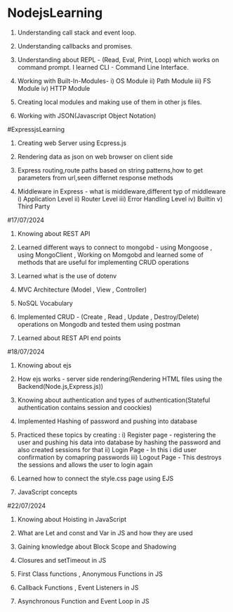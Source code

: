 # NodejsLearning

1) Understanding call stack and event loop.

2) Understanding callbacks and promises.

3) Understanding about REPL - (Read, Eval, Print, Loop) which works on command prompt. I learned CLI - Command Line Interface.

4) Working with Built-In-Modules-
    i) OS Module
   ii) Path Module
  iii) FS Module
   iv) HTTP Module

5) Creating local modules and making use of them in other js files.

6) Working with JSON(Javascript Object Notation)

#ExpressjsLearning

1) Creating web Server using Ecpress.js

2) Rendering data as json on web browser on client side

3) Express routing,route paths based on string patterns,how to get parameters from url,seen differnet response methods

4) Middleware in Express - what is middleware,different typ of middleware
    i) Application Level
   ii) Router Level
  iii) Error Handling Level
   iv) Builtin
    v) Third Party


#17/07/2024
1) Knowing about REST API

2) Learned different ways to connect to mongobd - using Mongoose , using MongoClient , Working on Momgobd and learned some of methods that are useful for implementing CRUD operations
 
3) Learned what is the use of dotenv
 
4) MVC Architecture (Model , View , Controller)

5) NoSQL Vocabulary

6) Implemented CRUD - (Create , Read , Update , Destroy/Delete) operations on Mongodb and tested them using postman

7) Learned about REST API end points 

#18/07/2024
1) Knowing about ejs

2) How ejs works - server side rendering(Rendering HTML files using the Backend(Node.js,Express.js))

3) Knowing about authentication and types of authentication(Stateful authentication contains session and coockies)

4) Implemented Hashing of password and pushing into database

5) Practiced these topics by creating :
   i) Register page - registering the user and pushing his data into database by hashing the password and also created sessions for that
  ii) Login Page - In this i did user confirmation by comapring passwords
 iii) Logout Page - This destroys the sessions and allows the user to login again

6) Learned how to connect the style.css page using EJS

7) JavaScript concepts

#22/07/2024
1) Knowing about Hoisting in JavaScript

2) What are Let and const and Var in JS and how they are used

3) Gaining knowledge about Block Scope and Shadowing 

4) Closures and setTimeout in JS

5) First Class functions , Anonymous Functions in JS

6) Callback Functions , Event Listeners in JS

7) Asynchronous Function and Event Loop in JS
